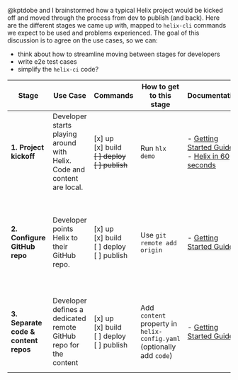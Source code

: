 
@kptdobe and I brainstormed how a typical Helix project would be kicked off and moved through the process from dev to publish (and back). Here are the different stages we came up with, mapped to `helix-cli` commands we expect to be used and problems experienced. The goal of this discussion is to agree on the use cases, so we can: 
* think about how to streamline moving between stages for developers
* write e2e test cases
* simplify the `helix-ci` code?

**Stage** | **Use Case** | **Commands** | **How to get to this stage** | **Documentation** | **Projects** | **Issues**
--------- | ------------ | ------------ | ---------------------------- | ----------------- | ------------ | ----------
**1. Project kickoff** | Developer starts playing around with Helix. Code and content are local. | [x] up<br>[x] build<br>~~[ ] deploy~~<br>~~[ ] publish~~ | Run `hlx demo` | - [Getting Started Guide](https://github.com/adobe/project-helix/blob/master/getting-started.md)<br>- [Helix in 60 seconds](https://github.com/adobe/project-helix/blob/master/start-developing-your-first-helix-project-in-60-seconds.md) |  | `deploy` & `publish` are not possible and should fail gracefully
**2. Configure GitHub repo** | Developer points Helix to their GitHub repo. | [x] up<br>[x] build<br>[ ] deploy<br>[ ] publish | Use `git remote add origin` | - [Getting Started Guide](https://github.com/adobe/project-helix/blob/master/getting-started.md) | - [www.project-helix.io](https://github.com/adobe/project-helix.io) | `deploy` & `publish` are expected to work, but currently fail:<br>- #000<br>- #000<br>- ...
**3. Separate code & content repos** | Developer defines a dedicated remote GitHub repo for the content | [x] up<br>[x] build<br>[ ] deploy<br>[ ] publish | Add `content` property in `helix-config.yaml` (optionally add `code`) | - [Getting Started Guide](https://github.com/adobe/project-helix/blob/master/getting-started.md) | - [Adobe-Developer-Site](https://github.com/adobe/Adobe-Developer-Site)<br>- [helix-helpx](https://github.com/adobe/helix-helpx) | `deploy` & `publish` are expected to work, but currently fail:<br>- #000

